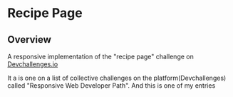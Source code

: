 
# Recipe Page

## Overview
A responsive implementation of the "recipe page" challenge on [Devchallenges.io](https://devchallenges.io/challenges/OEKdUZ6xs0h99C38XVht)

It a is one on a list of collective challenges on the platform(Devchallenges) called "Responsive Web Developer Path".
And this is one of my entries
